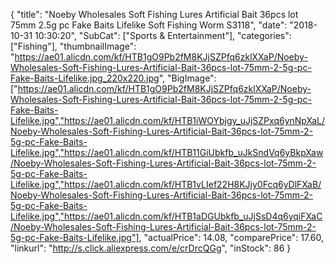 {
	"title": "Noeby Wholesales Soft Fishing Lures Artificial Bait 36pcs lot 75mm 2.5g pc Fake Baits Lifelike Soft Fishing Worm S3118",
	"date": "2018-10-31 10:30:20",
	"SubCat": ["Sports & Entertainment"],
	"categories": ["Fishing"],
	"thumbnailImage": "https://ae01.alicdn.com/kf/HTB1gO9Pb2fM8KJjSZPfq6zklXXaP/Noeby-Wholesales-Soft-Fishing-Lures-Artificial-Bait-36pcs-lot-75mm-2-5g-pc-Fake-Baits-Lifelike.jpg_220x220.jpg",
	"BigImage": ["https://ae01.alicdn.com/kf/HTB1gO9Pb2fM8KJjSZPfq6zklXXaP/Noeby-Wholesales-Soft-Fishing-Lures-Artificial-Bait-36pcs-lot-75mm-2-5g-pc-Fake-Baits-Lifelike.jpg","https://ae01.alicdn.com/kf/HTB1iWOYbjgy_uJjSZPxq6ynNpXaL/Noeby-Wholesales-Soft-Fishing-Lures-Artificial-Bait-36pcs-lot-75mm-2-5g-pc-Fake-Baits-Lifelike.jpg","https://ae01.alicdn.com/kf/HTB11GiUbkfb_uJkSndVq6yBkpXaw/Noeby-Wholesales-Soft-Fishing-Lures-Artificial-Bait-36pcs-lot-75mm-2-5g-pc-Fake-Baits-Lifelike.jpg","https://ae01.alicdn.com/kf/HTB1vLIef22H8KJjy0Fcq6yDlFXaB/Noeby-Wholesales-Soft-Fishing-Lures-Artificial-Bait-36pcs-lot-75mm-2-5g-pc-Fake-Baits-Lifelike.jpg","https://ae01.alicdn.com/kf/HTB1aDGUbkfb_uJjSsD4q6yqiFXaC/Noeby-Wholesales-Soft-Fishing-Lures-Artificial-Bait-36pcs-lot-75mm-2-5g-pc-Fake-Baits-Lifelike.jpg"],
	"actualPrice": 14.08,
	"comparePrice": 17.60,
	"linkurl": "http://s.click.aliexpress.com/e/crDrcQGg",
	"inStock": 86
}
